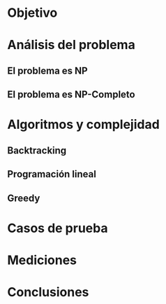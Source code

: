 # Objetivo


# Análisis del problema
## El problema es NP
## El problema es NP-Completo

# Algoritmos y complejidad
## Backtracking
## Programación lineal
## Greedy

# Casos de prueba


# Mediciones


# Conclusiones